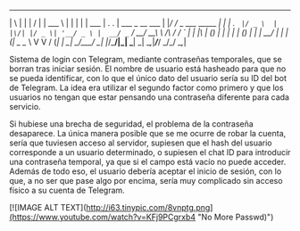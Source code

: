  _   _        ___  ___                ______                         _ 
| \ | |       |  \/  |                | ___ \                       | |
|  \| | ___   | .  . | ___  _ __ ___  | |_/ /_ _ ___ _____      ____| |
| . ` |/ _ \  | |\/| |/ _ \| '__/ _ \ |  __/ _` / __/ __\ \ /\ / / _` |
| |\  | (_) | | |  | | (_) | | |  __/ | | | (_| \__ \__ \\ V  V / (_| |
\_| \_/\___/  \_|  |_/\___/|_|  \___| \_|  \__,_|___/___/ \_/\_/ \__,_|
 
Sistema de login con Telegram, mediante contraseñas temporales, que se borran tras iniciar sesión. El nombre de usuario está hasheado para que no se pueda identificar, con lo que el único dato del usuario sería su ID del bot de Telegram.  La idea era utilizar el segundo factor como primero y que los usuarios no tengan que estar pensando una contraseña diferente para cada servicio. 

Si hubiese una brecha de seguridad, el problema de la contraseña desaparece. La única manera posible que se me ocurre de robar la cuenta, sería que tuviesen acceso al servidor, supiesen que el hash del usuario corresponde a un usuario determinado, o supiesen el chat ID para introducir una contraseña temporal, ya que si el campo está vacío no puede acceder. Además de todo eso, el usuario debería aceptar el inicio de sesión, con lo que, a no ser que pase algo por encima, sería muy complicado sin acceso físico a su cuenta de Telegram.

[![IMAGE ALT TEXT](http://i63.tinypic.com/8vnptg.png](https://www.youtube.com/watch?v=KFj9PCgrxb4 "No More Passwd)")
